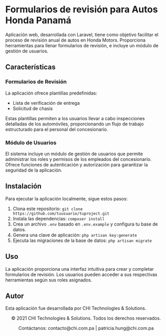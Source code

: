 # Formularios de revisión para Autos Honda Panamá

Aplicación web, desarrollada con Laravel, tiene como objetivo facilitar el proceso de revisión anual de autos en Honda Motors. Proporciona herramientas para llenar formularios de revisión, e incluye un módulo de gestión de usuarios.

## Características

### Formularios de Revisión

La aplicación ofrece plantillas predefinidas:

- Lista de verificación de entrega
- Solicitud de chasis

Estas plantillas permiten a los usuarios llevar a cabo inspecciones detalladas de los automóviles, proporcionando un flujo de trabajo estructurado para el personal del concesionario.

### Módulo de Usuarios

El sistema incluye un módulo de gestión de usuarios que permite administrar los roles y permisos de los empleados del concesionario. Ofrece funciones de autenticación y autorización para garantizar la seguridad de la aplicación.

## Instalación

Para ejecutar la aplicación localmente, sigue estos pasos:

1. Clona este repositorio: `git clone https://github.com/tuusuario/tuproject.git`
2. Instala las dependencias: `composer install`
3. Crea un archivo `.env` basado en `.env.example` y configura tu base de datos.
4. Genera una clave de aplicación: `php artisan key:generate`
5. Ejecuta las migraciones de la base de datos: `php artisan migrate`

## Uso

La aplicación proporciona una interfaz intuitiva para crear y completar formularios de revisión. Los usuarios pueden acceder a sus respectivas herramientas según sus roles asignados.

## Autor

Esta aplicación fue desarrollada por CHI Technologies & Solutions.


<div align="center">
  <p>© 2021 CHI Technologies & Solutions. Todos los derechos reservados.</p>
  <p>Contáctanos: contacto@chi.com.pa | patricia.hung@chi.com.pa</p>
</div>
